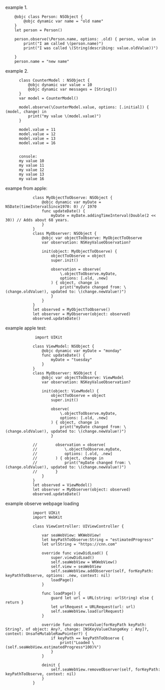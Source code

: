 

example 1.

        @objc class Person: NSObject {
            @objc dynamic var name = "old name"
        }
        let person = Person()

        person.observe(\Person.name, options: .old) { person, value in
            print("I am called \(person.name)")
            print("I was called \(String(describing: value.oldValue))")

        }
        person.name = "new name"
      
      
      
      
example 2.


          class CounterModel : NSObject {
              @objc dynamic var value = 10
              @objc dynamic var messages = [String]()
          }
          var model = CounterModel()

          model.observe(\CounterModel.value, options: [.initial]) { (model, change) in
              print("my value \(model.value)")
          }

          model.value = 11
          model.value = 12
          model.value = 13
          model.value = 16
          
          
          console:
          my value 10
          my value 11
          my value 12
          my value 13
          my value 16

exampe from apple:

                class MyObjectToObserve: NSObject {
                    @objc dynamic var myDate = NSDate(timeIntervalSince1970: 0) // 1970
                    func updateDate() {
                        myDate = myDate.addingTimeInterval(Double(2 << 30)) // Adds about 68 years.
                    }
                }
                class MyObserver: NSObject {
                    @objc var objectToObserve: MyObjectToObserve
                    var observation: NSKeyValueObservation?

                    init(object: MyObjectToObserve) {
                        objectToObserve = object
                        super.init()

                        observation = observe(
                            \.objectToObserve.myDate,
                            options: [.old, .new]
                        ) { object, change in
                            print("myDate changed from: \(change.oldValue!), updated to: \(change.newValue!)")
                        }
                    }
                }
                let observed = MyObjectToObserve()
                let observer = MyObserver(object: observed)
                observed.updateDate()
                
                
 example apple test:
 
                 import UIKit

                class ViewModel: NSObject {
                    @objc dynamic var myDate = "monday"
                    func updateDate() {
                        myDate = "tuesday"
                    }
                }
                class MyObserver: NSObject {
                    @objc var objectToObserve: ViewModel
                    var observation: NSKeyValueObservation?

                    init(object: ViewModel) {
                        objectToObserve = object
                        super.init()

                        observe(
                            \.objectToObserve.myDate,
                            options: [.old, .new]
                        ) { object, change in
                            print("myDate changed from: \(change.oldValue!), updated to: \(change.newValue!)")
                        }

                //        observation = observe(
                //            \.objectToObserve.myDate,
                //            options: [.old, .new]
                //        ) { object, change in
                //            print("myDate changed from: \(change.oldValue!), updated to: \(change.newValue!)")
                //        }
                    }
                }
                let observed = ViewModel()
                let observer = MyObserver(object: observed)
                observed.updateDate()
  example observe webpage loading
  
                import UIKit
                import WebKit

                class ViewController: UIViewController {

                    var seaWebView: WKWebView!
                    let keyPathToObserve:String = "estimatedProgress"
                    let urlString = "https://cnn.com"

                    override func viewDidLoad() {
                        super.viewDidLoad()
                        self.seaWebView = WKWebView()
                        self.view = seaWebView
                        self.seaWebView.addObserver(self, forKeyPath: keyPathToObserve, options: .new, context: nil)
                        loadPage()
                    }

                    func loadPage() {
                        guard let url = URL(string: urlString) else { return }
                        let urlRequest = URLRequest(url: url)
                        self.seaWebView.load(urlRequest)
                    }

                    override func observeValue(forKeyPath keyPath: String?, of object: Any?, change: [NSKeyValueChangeKey : Any]?, context: UnsafeMutableRawPointer?) {
                        if keyPath == keyPathToObserve {
                            print("Loaded \(self.seaWebView.estimatedProgress*100)%")
                        }
                    }

                    deinit {
                        self.seaWebView.removeObserver(self, forKeyPath: keyPathToObserve, context: nil)
                    }
                }
